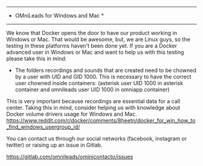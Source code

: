 *********************************
* OMniLeads for Windows and Mac *
*********************************

We know that Docker opens the door to have our product working in Windows or Mac. That would be awesome, but, we are Linux guys, so the testing in these platforms haven't been done yet. If you are a Docker advanced user in Windows or Mac and want to help us with this testing please take this in mind:

  * The folders recordings and sounds that are created need to be chowned by a user with UID and GID 1000. This is necessary to have the correct user chowned inside containers: (asterisk user UID 1000 in asterisk container and omnileads user UID 1000 in omniapp container)

This is very important because recordings are essential data for a call center. Taking this in mind, consider helping us with knowledge about Docker volume drivers usage for Windows and Mac.
https://www.reddit.com/r/docker/comments/8heetn/docker_for_win_how_to_find_windows_usergroup_id/

You can contact us through our social networks (facebook, instagram or twitter) or raising up an issue in Gitlab.

https://gitlab.com/omnileads/ominicontacto/issues
